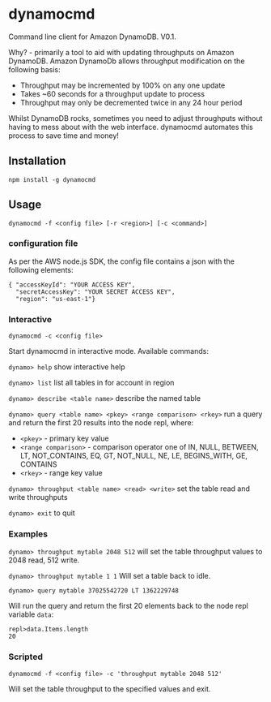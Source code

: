 dynamocmd
==========
Command line client for Amazon DynamoDB. V0.1. 

Why? - primarily a tool to aid with updating throughputs on Amazon DynamoDB. Amazon DynamoDb allows throughput modification on the following basis:

* Throughput may be incremented by 100% on any one update
* Takes ~60 seconds for a throughput update to process
* Throughput may only be decremented twice in any 24 hour period

Whilst DynamoDB rocks, sometimes you need to adjust throughputs without having to mess about with the web interface. dynamocmd automates this process to save time and money!

## Installation

	npm install -g dynamocmd

## Usage

	dynamocmd -f <config file> [-r <region>] [-c <command>]

### configuration file

As per the AWS node.js SDK, the config file contains a json with the following elements:

	{ "accessKeyId": "YOUR ACCESS KEY", 
	  "secretAccessKey": "YOUR SECRET ACCESS KEY", 
	  "region": "us-east-1"}

### Interactive

	dynamocmd -c <config file>
	
Start dynamocmd in interactive mode. Available commands:

`dynamo> help` show interactive help

`dynamo> list` list all tables in for account in region

`dynamo> describe <table name>` describe the named table

`dynamo> query <table name> <pkey> <range comparison> <rkey>` run a query and return the first 20 results into the node repl, where:

* `<pkey>` - primary key value
* `<range comparison>` - comparison operator one of IN, NULL, BETWEEN, LT, NOT_CONTAINS, EQ, GT, NOT_NULL, NE, LE, BEGINS_WITH, GE, CONTAINS
* `<rkey>` - range key value

`dynamo> throughput <table name> <read> <write>` set the table read and write throughputs

`dynamo> exit` to quit

### Examples

`dynamo> throughput mytable 2048 512` will set the table throughput values to 2048 read, 512 write.

`dynamo> throughput mytable 1 1` Will set a table back to idle.

`dynamo> query mytable 37025542720 LT 1362229748`

Will run the query and return the first 20 elements back to the node repl variable `data`:

	repl>data.Items.length
 	20

### Scripted

	dynamocmd -f <config file> -c 'throughput mytable 2048 512' 

Will set the table throughput to the specified values and exit.


